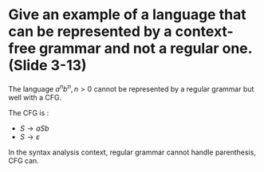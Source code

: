# Give an example of a language that can be represented by a  context-free grammar and not a regular one.  (Slide 3-13)

The language ${a^nb^n, n > 0}$ cannot be represented by a regular grammar but well with a CFG.

The CFG is :
- $S \rightarrow aSb$
- $S \rightarrow \varepsilon$

In the syntax analysis context, regular grammar cannot  handle parenthesis, CFG can.